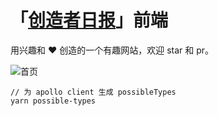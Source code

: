 「[创造者日报](https://creatorsdaily.com)」前端
=====

用兴趣和 ❤️ 创造的一个有趣网站，欢迎 star 和 pr。

![首页](https://user-images.githubusercontent.com/1763168/68320851-aac43c80-00fb-11ea-84cc-b0e08f36729a.png)

```
// 为 apollo client 生成 possibleTypes
yarn possible-types
```
